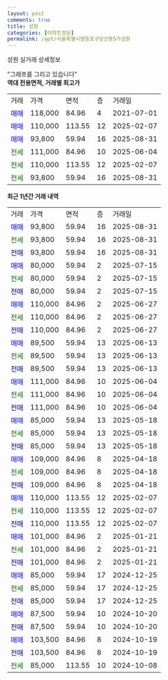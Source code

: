```yaml
---
layout: post
comments: true
title: 성원
categories: [아파트정보]
permalink: /apt/서울특별시영등포구당산동5가성원
---
```


성원 실거래 상세정보

<script type="text/javascript">
  google.charts.load('current', {'packages':['line', 'corechart']});
  google.charts.setOnLoadCallback(drawChart);

  function drawChart() {
    var data = new google.visualization.DataTable();
    data.addColumn('date', '거래일');
    data.addColumn('number', "매매");
    data.addColumn('number', "전세");
    data.addColumn('number', "전매");

    data.addRows([[new Date(Date.parse("2025-08-31")), 93800, null, null], [new Date(Date.parse("2025-08-31")), null, 93800, null], [new Date(Date.parse("2025-08-31")), null, null, 93800], [new Date(Date.parse("2025-07-15")), 80000, null, null], [new Date(Date.parse("2025-07-15")), null, 80000, null], [new Date(Date.parse("2025-07-15")), null, null, 80000], [new Date(Date.parse("2025-06-27")), 110000, null, null], [new Date(Date.parse("2025-06-27")), null, 110000, null], [new Date(Date.parse("2025-06-27")), null, null, 110000], [new Date(Date.parse("2025-06-13")), 89500, null, null], [new Date(Date.parse("2025-06-13")), null, 89500, null], [new Date(Date.parse("2025-06-13")), null, null, 89500], [new Date(Date.parse("2025-06-04")), 111000, null, null], [new Date(Date.parse("2025-06-04")), null, 111000, null], [new Date(Date.parse("2025-06-04")), null, null, 111000], [new Date(Date.parse("2025-05-18")), 85000, null, null], [new Date(Date.parse("2025-05-18")), null, 85000, null], [new Date(Date.parse("2025-05-18")), null, null, 85000], [new Date(Date.parse("2025-04-18")), 109000, null, null], [new Date(Date.parse("2025-04-18")), null, 109000, null], [new Date(Date.parse("2025-04-18")), null, null, 109000], [new Date(Date.parse("2025-02-07")), 110000, null, null], [new Date(Date.parse("2025-02-07")), null, 110000, null], [new Date(Date.parse("2025-02-07")), null, null, 110000], [new Date(Date.parse("2025-01-21")), 101000, null, null], [new Date(Date.parse("2025-01-21")), null, 101000, null], [new Date(Date.parse("2025-01-21")), null, null, 101000], [new Date(Date.parse("2024-12-25")), 85000, null, null], [new Date(Date.parse("2024-12-25")), null, 85000, null], [new Date(Date.parse("2024-12-25")), null, null, 85000], [new Date(Date.parse("2024-10-20")), 87500, null, null], [new Date(Date.parse("2024-10-20")), null, null, 87500], [new Date(Date.parse("2024-10-19")), 103500, null, null], [new Date(Date.parse("2024-10-19")), null, null, 103500], [new Date(Date.parse("2024-10-08")), null, 85000, null]]);

    var options = {
      hAxis: {
        format: 'yyyy/MM/dd'
      },    
      lineWidth: 0,
      pointsVisible: true,    
      title: '최근 1년간 유형별 실거래가 분포',
      legend: { position: 'bottom' }
    };

    var formatter = new google.visualization.NumberFormat({pattern:'###,###'} );
    formatter.format(data, 1);
    formatter.format(data, 2);
    
    setTimeout(function() {
        var chart = new google.visualization.LineChart(document.getElementById('columnchart_material'));
        chart.draw(data, (options));
        document.getElementById('loading').style.display = 'none';
    }, 200);
  }
</script>


<div id="loading" style="z-index:20; display: block; margin-left: 0px">"그래프를 그리고 있습니다"</div>
<div id="columnchart_material" style="width: 95%; margin-left: 0px; display: block"></div>
<!-- contents start -->
<b>역대 전용면적, 거래별 최고가</b>
<table class="sortable">
    <tr>
      <td>거래</td>
      <td>가격</td>
      <td>면적</td>
      <td>층</td>
      <td>거래일</td>
    </tr>
        <tr>
          <td><a style="color: blue">매매</a></td>
          <td>118,000</td>
          <td>84.96</td>
          <td>4</td>
          <td>2021-07-01</td>
        </tr>            <tr>
          <td><a style="color: blue">매매</a></td>
          <td>110,000</td>
          <td>113.55</td>
          <td>12</td>
          <td>2025-02-07</td>
        </tr>            <tr>
          <td><a style="color: blue">매매</a></td>
          <td>93,800</td>
          <td>59.94</td>
          <td>16</td>
          <td>2025-08-31</td>
        </tr>        
        <tr>
              <td><a style="color: darkgreen">전세</a></td>
              <td>111,000</td>
              <td>84.96</td>
              <td>10</td>
              <td>2025-06-04</td>
            </tr>            <tr>
              <td><a style="color: darkgreen">전세</a></td>
              <td>110,000</td>
              <td>113.55</td>
              <td>12</td>
              <td>2025-02-07</td>
            </tr>            <tr>
              <td><a style="color: darkgreen">전세</a></td>
              <td>93,800</td>
              <td>59.94</td>
              <td>16</td>
              <td>2025-08-31</td>
            </tr>        
    
</table>

<b>최근 1년간 거래 내역</b>

<table class="sortable">
    <tr>
      <td>거래</td>
      <td>가격</td>
      <td>면적</td>
      <td>층</td>
      <td>거래일</td>
    </tr>
    <tr>
      <td><a style="color: blue">매매</a></td>
      <td>93,800</td>
      <td>59.94</td>
      <td>16</td>
      <td>2025-08-31</td>
    </tr>          <tr>
      <td><a style="color: darkgreen">전세</a></td>
      <td>93,800</td>
      <td>59.94</td>
      <td>16</td>
      <td>2025-08-31</td>
    </tr>          <tr>
      <td><a style="color: darkblue">전매</a></td>
      <td>93,800</td>
      <td>59.94</td>
      <td>16</td>
      <td>2025-08-31</td>
    </tr>          <tr>
      <td><a style="color: blue">매매</a></td>
      <td>80,000</td>
      <td>59.94</td>
      <td>2</td>
      <td>2025-07-15</td>
    </tr>          <tr>
      <td><a style="color: darkgreen">전세</a></td>
      <td>80,000</td>
      <td>59.94</td>
      <td>2</td>
      <td>2025-07-15</td>
    </tr>          <tr>
      <td><a style="color: darkblue">전매</a></td>
      <td>80,000</td>
      <td>59.94</td>
      <td>2</td>
      <td>2025-07-15</td>
    </tr>          <tr>
      <td><a style="color: blue">매매</a></td>
      <td>110,000</td>
      <td>84.96</td>
      <td>2</td>
      <td>2025-06-27</td>
    </tr>          <tr>
      <td><a style="color: darkgreen">전세</a></td>
      <td>110,000</td>
      <td>84.96</td>
      <td>2</td>
      <td>2025-06-27</td>
    </tr>          <tr>
      <td><a style="color: darkblue">전매</a></td>
      <td>110,000</td>
      <td>84.96</td>
      <td>2</td>
      <td>2025-06-27</td>
    </tr>          <tr>
      <td><a style="color: blue">매매</a></td>
      <td>89,500</td>
      <td>59.94</td>
      <td>13</td>
      <td>2025-06-13</td>
    </tr>          <tr>
      <td><a style="color: darkgreen">전세</a></td>
      <td>89,500</td>
      <td>59.94</td>
      <td>13</td>
      <td>2025-06-13</td>
    </tr>          <tr>
      <td><a style="color: darkblue">전매</a></td>
      <td>89,500</td>
      <td>59.94</td>
      <td>13</td>
      <td>2025-06-13</td>
    </tr>          <tr>
      <td><a style="color: blue">매매</a></td>
      <td>111,000</td>
      <td>84.96</td>
      <td>10</td>
      <td>2025-06-04</td>
    </tr>          <tr>
      <td><a style="color: darkgreen">전세</a></td>
      <td>111,000</td>
      <td>84.96</td>
      <td>10</td>
      <td>2025-06-04</td>
    </tr>          <tr>
      <td><a style="color: darkblue">전매</a></td>
      <td>111,000</td>
      <td>84.96</td>
      <td>10</td>
      <td>2025-06-04</td>
    </tr>          <tr>
      <td><a style="color: blue">매매</a></td>
      <td>85,000</td>
      <td>59.94</td>
      <td>13</td>
      <td>2025-05-18</td>
    </tr>          <tr>
      <td><a style="color: darkgreen">전세</a></td>
      <td>85,000</td>
      <td>59.94</td>
      <td>13</td>
      <td>2025-05-18</td>
    </tr>          <tr>
      <td><a style="color: darkblue">전매</a></td>
      <td>85,000</td>
      <td>59.94</td>
      <td>13</td>
      <td>2025-05-18</td>
    </tr>          <tr>
      <td><a style="color: blue">매매</a></td>
      <td>109,000</td>
      <td>84.96</td>
      <td>8</td>
      <td>2025-04-18</td>
    </tr>          <tr>
      <td><a style="color: darkgreen">전세</a></td>
      <td>109,000</td>
      <td>84.96</td>
      <td>8</td>
      <td>2025-04-18</td>
    </tr>          <tr>
      <td><a style="color: darkblue">전매</a></td>
      <td>109,000</td>
      <td>84.96</td>
      <td>8</td>
      <td>2025-04-18</td>
    </tr>          <tr>
      <td><a style="color: blue">매매</a></td>
      <td>110,000</td>
      <td>113.55</td>
      <td>12</td>
      <td>2025-02-07</td>
    </tr>          <tr>
      <td><a style="color: darkgreen">전세</a></td>
      <td>110,000</td>
      <td>113.55</td>
      <td>12</td>
      <td>2025-02-07</td>
    </tr>          <tr>
      <td><a style="color: darkblue">전매</a></td>
      <td>110,000</td>
      <td>113.55</td>
      <td>12</td>
      <td>2025-02-07</td>
    </tr>          <tr>
      <td><a style="color: blue">매매</a></td>
      <td>101,000</td>
      <td>84.96</td>
      <td>2</td>
      <td>2025-01-21</td>
    </tr>          <tr>
      <td><a style="color: darkgreen">전세</a></td>
      <td>101,000</td>
      <td>84.96</td>
      <td>2</td>
      <td>2025-01-21</td>
    </tr>          <tr>
      <td><a style="color: darkblue">전매</a></td>
      <td>101,000</td>
      <td>84.96</td>
      <td>2</td>
      <td>2025-01-21</td>
    </tr>          <tr>
      <td><a style="color: blue">매매</a></td>
      <td>85,000</td>
      <td>59.94</td>
      <td>17</td>
      <td>2024-12-25</td>
    </tr>          <tr>
      <td><a style="color: darkgreen">전세</a></td>
      <td>85,000</td>
      <td>59.94</td>
      <td>17</td>
      <td>2024-12-25</td>
    </tr>          <tr>
      <td><a style="color: darkblue">전매</a></td>
      <td>85,000</td>
      <td>59.94</td>
      <td>17</td>
      <td>2024-12-25</td>
    </tr>          <tr>
      <td><a style="color: blue">매매</a></td>
      <td>87,500</td>
      <td>59.94</td>
      <td>10</td>
      <td>2024-10-20</td>
    </tr>          <tr>
      <td><a style="color: darkblue">전매</a></td>
      <td>87,500</td>
      <td>59.94</td>
      <td>10</td>
      <td>2024-10-20</td>
    </tr>          <tr>
      <td><a style="color: blue">매매</a></td>
      <td>103,500</td>
      <td>84.96</td>
      <td>8</td>
      <td>2024-10-19</td>
    </tr>          <tr>
      <td><a style="color: darkblue">전매</a></td>
      <td>103,500</td>
      <td>84.96</td>
      <td>8</td>
      <td>2024-10-19</td>
    </tr>          <tr>
      <td><a style="color: darkgreen">전세</a></td>
      <td>85,000</td>
      <td>113.55</td>
      <td>10</td>
      <td>2024-10-08</td>
    </tr>      </table>
<!-- contents end -->    

